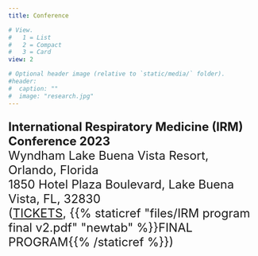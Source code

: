 ```yaml
---
title: Conference

# View.
#   1 = List
#   2 = Compact
#   3 = Card
view: 2

# Optional header image (relative to `static/media/` folder).
#header:
#  caption: ""
#  image: "research.jpg"
---
```

<font size="5">

**International Respiratory Medicine (IRM) Conference 2023** <br /> 
Wyndham Lake Buena Vista Resort, Orlando, Florida <br /> 1850 Hotel Plaza Boulevard, Lake Buena Vista, FL, 32830 <br />
(<a href="https://www.eventbrite.com/e/international-respiratory-medicine-conference-2023-tickets-410074733567">TICKETS</a>, {{% staticref "files/IRM program final v2.pdf" "newtab" %}}FINAL PROGRAM{{% /staticref %}})

</font>
